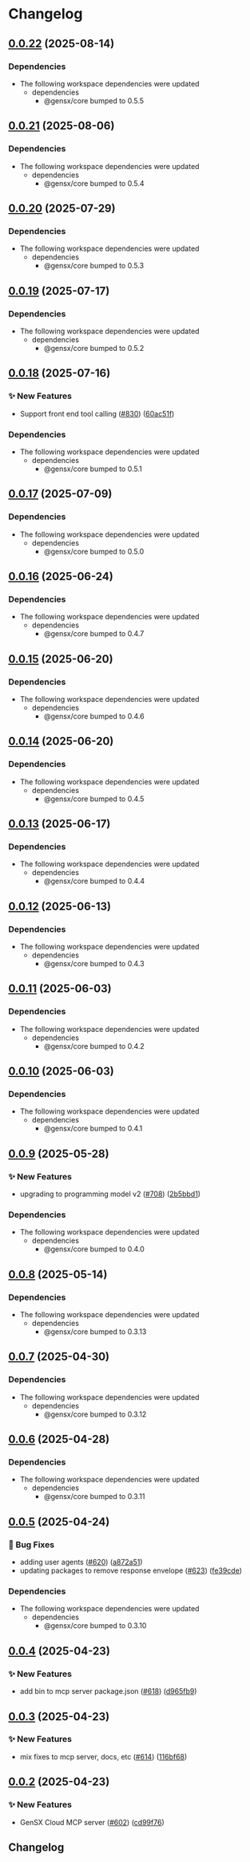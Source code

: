 # Changelog

## [0.0.22](https://github.com/gensx-inc/gensx/compare/gensx-cloud-mcp-v0.0.21...gensx-cloud-mcp-v0.0.22) (2025-08-14)


### Dependencies

* The following workspace dependencies were updated
  * dependencies
    * @gensx/core bumped to 0.5.5

## [0.0.21](https://github.com/gensx-inc/gensx/compare/gensx-cloud-mcp-v0.0.20...gensx-cloud-mcp-v0.0.21) (2025-08-06)


### Dependencies

* The following workspace dependencies were updated
  * dependencies
    * @gensx/core bumped to 0.5.4

## [0.0.20](https://github.com/gensx-inc/gensx/compare/gensx-cloud-mcp-v0.0.19...gensx-cloud-mcp-v0.0.20) (2025-07-29)


### Dependencies

* The following workspace dependencies were updated
  * dependencies
    * @gensx/core bumped to 0.5.3

## [0.0.19](https://github.com/gensx-inc/gensx/compare/gensx-cloud-mcp-v0.0.18...gensx-cloud-mcp-v0.0.19) (2025-07-17)


### Dependencies

* The following workspace dependencies were updated
  * dependencies
    * @gensx/core bumped to 0.5.2

## [0.0.18](https://github.com/gensx-inc/gensx/compare/gensx-cloud-mcp-v0.0.17...gensx-cloud-mcp-v0.0.18) (2025-07-16)


### ✨ New Features

* Support front end tool calling ([#830](https://github.com/gensx-inc/gensx/issues/830)) ([60ac51f](https://github.com/gensx-inc/gensx/commit/60ac51ffc9d139a9bd2a9fb6015dc40292634c60))


### Dependencies

* The following workspace dependencies were updated
  * dependencies
    * @gensx/core bumped to 0.5.1

## [0.0.17](https://github.com/gensx-inc/gensx/compare/gensx-cloud-mcp-v0.0.16...gensx-cloud-mcp-v0.0.17) (2025-07-09)


### Dependencies

* The following workspace dependencies were updated
  * dependencies
    * @gensx/core bumped to 0.5.0

## [0.0.16](https://github.com/gensx-inc/gensx/compare/gensx-cloud-mcp-v0.0.15...gensx-cloud-mcp-v0.0.16) (2025-06-24)


### Dependencies

* The following workspace dependencies were updated
  * dependencies
    * @gensx/core bumped to 0.4.7

## [0.0.15](https://github.com/gensx-inc/gensx/compare/gensx-cloud-mcp-v0.0.14...gensx-cloud-mcp-v0.0.15) (2025-06-20)


### Dependencies

* The following workspace dependencies were updated
  * dependencies
    * @gensx/core bumped to 0.4.6

## [0.0.14](https://github.com/gensx-inc/gensx/compare/gensx-cloud-mcp-v0.0.13...gensx-cloud-mcp-v0.0.14) (2025-06-20)


### Dependencies

* The following workspace dependencies were updated
  * dependencies
    * @gensx/core bumped to 0.4.5

## [0.0.13](https://github.com/gensx-inc/gensx/compare/gensx-cloud-mcp-v0.0.12...gensx-cloud-mcp-v0.0.13) (2025-06-17)


### Dependencies

* The following workspace dependencies were updated
  * dependencies
    * @gensx/core bumped to 0.4.4

## [0.0.12](https://github.com/gensx-inc/gensx/compare/gensx-cloud-mcp-v0.0.11...gensx-cloud-mcp-v0.0.12) (2025-06-13)


### Dependencies

* The following workspace dependencies were updated
  * dependencies
    * @gensx/core bumped to 0.4.3

## [0.0.11](https://github.com/gensx-inc/gensx/compare/gensx-cloud-mcp-v0.0.10...gensx-cloud-mcp-v0.0.11) (2025-06-03)


### Dependencies

* The following workspace dependencies were updated
  * dependencies
    * @gensx/core bumped to 0.4.2

## [0.0.10](https://github.com/gensx-inc/gensx/compare/gensx-cloud-mcp-v0.0.9...gensx-cloud-mcp-v0.0.10) (2025-06-03)


### Dependencies

* The following workspace dependencies were updated
  * dependencies
    * @gensx/core bumped to 0.4.1

## [0.0.9](https://github.com/gensx-inc/gensx/compare/gensx-cloud-mcp-v0.0.8...gensx-cloud-mcp-v0.0.9) (2025-05-28)


### ✨ New Features

* upgrading to programming model v2 ([#708](https://github.com/gensx-inc/gensx/issues/708)) ([2b5bbd1](https://github.com/gensx-inc/gensx/commit/2b5bbd142a0c0184921302e7b6babe17d84c2dff))


### Dependencies

* The following workspace dependencies were updated
  * dependencies
    * @gensx/core bumped to 0.4.0

## [0.0.8](https://github.com/gensx-inc/gensx/compare/gensx-cloud-mcp-v0.0.7...gensx-cloud-mcp-v0.0.8) (2025-05-14)


### Dependencies

* The following workspace dependencies were updated
  * dependencies
    * @gensx/core bumped to 0.3.13

## [0.0.7](https://github.com/gensx-inc/gensx/compare/gensx-cloud-mcp-v0.0.6...gensx-cloud-mcp-v0.0.7) (2025-04-30)


### Dependencies

* The following workspace dependencies were updated
  * dependencies
    * @gensx/core bumped to 0.3.12

## [0.0.6](https://github.com/gensx-inc/gensx/compare/gensx-cloud-mcp-v0.0.5...gensx-cloud-mcp-v0.0.6) (2025-04-28)


### Dependencies

* The following workspace dependencies were updated
  * dependencies
    * @gensx/core bumped to 0.3.11

## [0.0.5](https://github.com/gensx-inc/gensx/compare/gensx-cloud-mcp-v0.0.4...gensx-cloud-mcp-v0.0.5) (2025-04-24)


### 🐛 Bug Fixes

* adding user agents ([#620](https://github.com/gensx-inc/gensx/issues/620)) ([a872a51](https://github.com/gensx-inc/gensx/commit/a872a5104eabdb5625832b292baa27324bbc6f21))
* updating packages to remove response envelope ([#623](https://github.com/gensx-inc/gensx/issues/623)) ([fe39cde](https://github.com/gensx-inc/gensx/commit/fe39cdec6bbed38e96e4b4e3f27b0af68b09b977))


### Dependencies

* The following workspace dependencies were updated
  * dependencies
    * @gensx/core bumped to 0.3.10

## [0.0.4](https://github.com/gensx-inc/gensx/compare/gensx-cloud-mcp-v0.0.3...gensx-cloud-mcp-v0.0.4) (2025-04-23)


### ✨ New Features

* add bin to mcp server package.json ([#618](https://github.com/gensx-inc/gensx/issues/618)) ([d965fb9](https://github.com/gensx-inc/gensx/commit/d965fb98c971be4ff66c112a55eb46b684b44ca7))

## [0.0.3](https://github.com/gensx-inc/gensx/compare/gensx-cloud-mcp-v0.0.2...gensx-cloud-mcp-v0.0.3) (2025-04-23)


### ✨ New Features

* mix fixes to mcp server, docs, etc ([#614](https://github.com/gensx-inc/gensx/issues/614)) ([116bf68](https://github.com/gensx-inc/gensx/commit/116bf68590c09b7559e405b5e8261bdb19a94284))

## [0.0.2](https://github.com/gensx-inc/gensx/compare/gensx-cloud-mcp-v0.0.1...gensx-cloud-mcp-v0.0.2) (2025-04-23)


### ✨ New Features

* GenSX Cloud MCP server ([#602](https://github.com/gensx-inc/gensx/issues/602)) ([cd99f76](https://github.com/gensx-inc/gensx/commit/cd99f7696940ee1f694989838eebf7c4cbd94d95))

## Changelog
